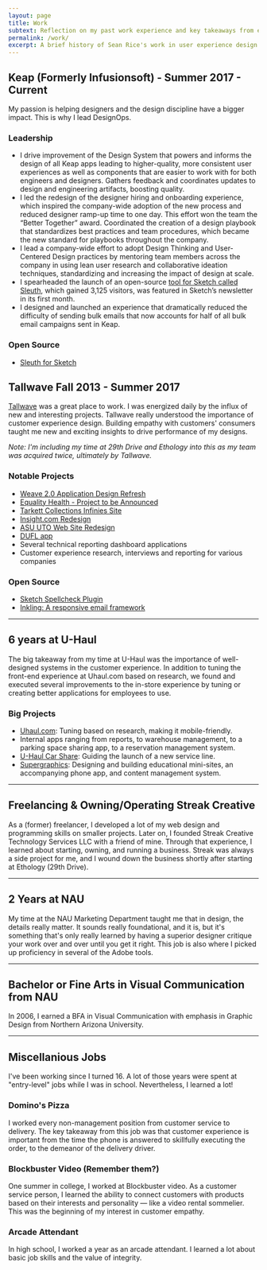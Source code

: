 ```yaml
---
layout: page
title: Work
subtext: Reflection on my past work experience and key takeaways from each.
permalink: /work/
excerpt: A brief history of Sean Rice's work in user experience design
---
```

## Keap (Formerly Infusionsoft) - Summer 2017 - Current

My passion is helping designers and the design discipline have a bigger impact. This is why I lead DesignOps.

### Leadership

- I drive improvement of the Design System that powers and informs the design of all Keap apps leading to higher-quality, more consistent user experiences as well as components that are easier to work with for both engineers and designers. Gathers feedback and coordinates updates to design and engineering artifacts, boosting quality.
- I led the redesign of the designer hiring and onboarding experience, which inspired the company-wide adoption of the new process and reduced designer ramp-up time to one day. This effort won the team the “Better Together” award.
Coordinated the creation of a design playbook that standardizes best practices and team procedures, which became the new standard for playbooks throughout the company.
- I lead a company-wide effort to adopt Design Thinking and User-Centered Design practices by mentoring team members across the company in using lean user research and collaborative ideation techniques, standardizing and increasing the impact of design at scale.
- I spearheaded the launch of an open-source [tool for Sketch called Sleuth](/designops/sketch/2020/01/23/introducing-sleuth-for-sketch.html), which gained 3,125 visitors, was featured in Sketch’s newsletter in its first month.
- I designed and launched an experience that dramatically reduced the difficulty of sending bulk emails that now accounts for half of all bulk email campaigns sent in Keap.

### Open Source

- [Sleuth for Sketch](/designops/sketch/2020/01/23/introducing-sleuth-for-sketch.html)

## Tallwave Fall 2013 - Summer 2017

[Tallwave](https://www.tallwave.com) was a great place to work. I was energized daily by the influx of new and interesting projects. Tallwave really understood the importance of customer experience design. Building empathy with customers' consumers taught me new and exciting insights to drive performance of my designs.

_Note: I'm including my time at 29th Drive and Ethology into this as my team was acquired twice, ultimately by Tallwave._

### Notable Projects

- [Weave 2.0 Application Design Refresh](https://weaveeducation.com/)
- [Equality Health - Project to be Announced](https://www.equalityhealth.com/)
- [Tarkett Collections Infinies Site](https://collectionsinfinies.tarkettna.com)
- [Insight.com Redesign](https://insight.com)
- [ASU UTO Web Site Redesign](https://uto.asu.edu)
- [DUFL app](https://dufl.com)
- Several technical reporting dashboard applications
- Customer experience research, interviews and reporting for various companies

### Open Source

- [Sketch Spellcheck Plugin](https://github.com/Tallwave/sketch-spellcheck-all-layers)
- [Inkling: A responsive email framework](https://github.com/ethology-co/inkling)

---------------------------------------

## 6 years at U-Haul

The big takeaway from my time at U-Haul was the importance of well-designed systems in the customer experience. In addition to tuning the front-end experience at Uhaul.com based on research, we found and executed several improvements to the in-store experience by tuning or creating better applications for employees to use.

### Big Projects

- [Uhaul.com](https://uhaul.com): Tuning based on research, making it mobile-friendly.
- Internal apps ranging from reports, to warehouse management, to a parking space sharing app, to a reservation management system.
- [U-Haul Car Share](https://uhaulcarshare.com): Guiding the launch of a new service line.
- [Supergraphics](https://uhaul.com/supergraphics): Designing and building educational mini-sites, an accompanying phone app, and content management system.

---------------------------------------

## Freelancing & Owning/Operating Streak Creative

As a (former) freelancer, I developed a lot of my web design and programming skills on smaller projects. Later on, I founded Streak Creative Technology Services LLC with a friend of mine. Through that experience, I learned about starting, owning, and running a business. Streak was always a side project for me, and I wound down the business shortly after starting at Ethology (29th Drive).

---------------------------------------

## 2 Years at NAU

My time at the NAU Marketing Department taught me that in design, the details really matter. It sounds really foundational, and it is, but it's something that's only really learned by having a superior designer critique your work over and over until you get it right. This job is also where I picked up proficiency in several of the Adobe tools.

---------------------------------------

## Bachelor or Fine Arts in Visual Communication from NAU

In 2006, I earned a BFA in Visual Communication with emphasis in Graphic Design from Northern Arizona University.

---------------------------------------

## Miscellanious Jobs

I've been working since I turned 16. A lot of those years were spent at "entry-level" jobs while I was in school. Nevertheless, I learned a lot!

### Domino's Pizza

I worked every non-management position from customer service to delivery. The key takeaway from this job was that customer experience is important from the time the phone is answered to skillfully executing the order, to the demeanor of the delivery driver.

### Blockbuster Video (Remember them?)

One summer in college, I worked at Blockbuster video. As a customer service person, I learned the ability to connect customers with products based on their interests and personality &mdash; like a video rental sommelier. This was the beginning of my interest in customer empathy.

### Arcade Attendant

In high school, I worked a year as an arcade attendant. I learned a lot about basic job skills and the value of integrity.
